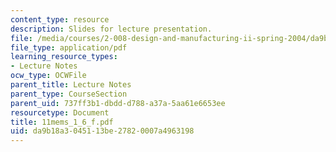 ```yaml
---
content_type: resource
description: Slides for lecture presentation.
file: /media/courses/2-008-design-and-manufacturing-ii-spring-2004/da9b18a3045113be27820007a4963198_11mems_1_6_f.pdf
file_type: application/pdf
learning_resource_types:
- Lecture Notes
ocw_type: OCWFile
parent_title: Lecture Notes
parent_type: CourseSection
parent_uid: 737ff3b1-dbdd-d788-a37a-5aa61e6653ee
resourcetype: Document
title: 11mems_1_6_f.pdf
uid: da9b18a3-0451-13be-2782-0007a4963198
---
```

